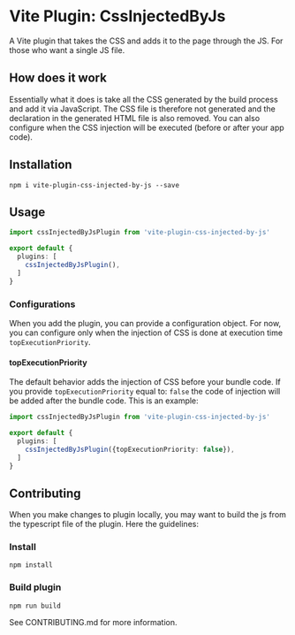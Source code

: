 # Vite Plugin: CssInjectedByJs
A Vite plugin that takes the CSS and adds it to the page through the JS. For those who want a single JS file.

## How does it work
Essentially what it does is take all the CSS generated by the build process and add it via JavaScript.
The CSS file is therefore not generated and the declaration in the generated HTML file is also removed.
You can also configure when the CSS injection will be executed (before or after your app code).

## Installation
```
npm i vite-plugin-css-injected-by-js --save
```

## Usage
```ts
import cssInjectedByJsPlugin from 'vite-plugin-css-injected-by-js'

export default {
  plugins: [
    cssInjectedByJsPlugin(),
  ]
}
```
### Configurations
When you add the plugin, you can provide a configuration object.
For now, you can configure only when the injection of CSS is done at execution time ```topExecutionPriority```.
#### topExecutionPriority
The default behavior adds the injection of CSS before your bundle code.
If you provide ```topExecutionPriority``` equal to: ```false```  the code of injection will be added after the bundle code.
This is an example:
```ts
import cssInjectedByJsPlugin from 'vite-plugin-css-injected-by-js'

export default {
  plugins: [
    cssInjectedByJsPlugin({topExecutionPriority: false}),
  ]
}
```

## Contributing
When you make changes to plugin locally, you may want to build the js from the typescript file of the plugin. 
Here the guidelines:
### Install
```
npm install
```
### Build plugin
```
npm run build
```

See CONTRIBUTING.md for more information.
